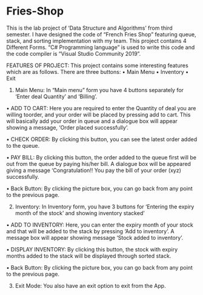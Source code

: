 # Fries-Shop
This is the lab project of ‘Data Structure and Algorithms’ from third semester.
I have designed the code of “French Fries Shop” featuring queue, stack, and sorting implementation with my team.
This project contains 4 Different Forms.
“C# Programming language” is used to write this code and the code compiler is “Visual Studio Community 2019”.


FEATURES OF PROJECT: 
This project contains some interesting features which are as follows. There are three buttons:
• Main Menu
• Inventory
• Exit


1. Main Menu:
 In “Main menu” form you have 4 buttons separately for ‘Enter deal Quantity’ and ‘Billing’.
 
 • ADD TO CART:
 Here you are required to enter the Quantity of deal you are willing toorder, and your order will be placed by pressing add to cart. This will basically add your order in queue and a dialogue box will appear showing a message, ‘Order placed successfully’.
 
 • CHECK ORDER:
 By clicking this button, you can see the latest order added to the queue. 
 
 • PAY BILL:
 By clicking this button, the order added to the queue first will be out from the queue by paying his/her bill. A dialogue box will be appeared giving a message ‘Congratulation!! You pay the bill of your order (xyz) successfully. 

• Back Button:
By clicking the picture box, you can go back from any point to the previous page.


2. Inventory:
 In Inventory form, you have 3 buttons for ‘Entering the expiry month of the stock’ and showing inventory stacked’ 
 
 • ADD TO INVENTORY:
Here, you can enter the expiry month of your stock and that will be added to the stack by pressing ‘Add to inventory’. A message box will appear showing message ‘Stock added to inventory’.

• DISPLAY INVENTORY:
 By clicking this button, the stock with expiry months added to the stack will be displayed through sorted stack. 
 
 • Back Button:
By clicking the picture box, you can go back from any point to the previous page. 


3. Exit Mode:
 You also have an exit option to exit from the App. 
